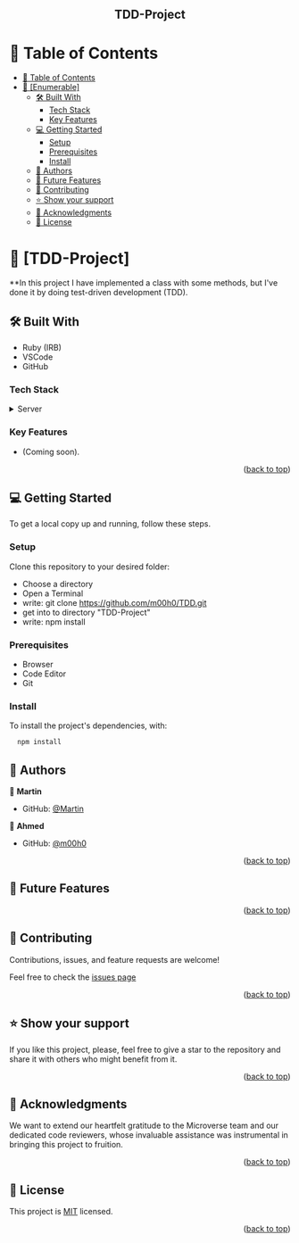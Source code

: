 <a name="readme-top"></a>
<div align="center">
  <h2><b>TDD-Project</b></h2>
</div>

# 📗 Table of Contents

- [📗 Table of Contents](#-table-of-contents)
- [📖 \[Enumerable\] ](#enumerable)
  - [🛠 Built With ](#-built-with-)
    - [Tech Stack ](#tech-stack-)
    - [Key Features ](#key-features-)
  - [💻 Getting Started ](#-getting-started-)
    - [Setup](#setup)
    - [Prerequisites](#prerequisites)
    - [Install](#install)
  - [👥 Authors ](#-authors-)
  - [🔭 Future Features ](#-future-features-)
  - [🤝 Contributing ](#-contributing-)
  - [⭐️ Show your support ](#️-show-your-support-)
  - [🙏 Acknowledgments ](#-acknowledgments-)
  - [📝 License ](#-license-)



# 📖 [TDD-Project] <a name="enumerable"></a>

**In this project I have implemented a class with some methods, but I've done it by doing test-driven development (TDD). 

## 🛠 Built With <a name="built-with"></a>

- Ruby (IRB)
- VSCode
- GitHub

### Tech Stack <a name="tech-stack"></a>

<details>
  <summary>Server</summary>
  <ul>
    <li><a href="https://guides.rubyonrails.org/getting_started.html">Ruby</a></li>
  </ul>
</details>


### Key Features <a name="key-features"></a>

- (Coming soon).

<p align="right">(<a href="#readme-top">back to top</a>)</p>


## 💻 Getting Started <a name="getting-started"></a>

To get a local copy up and running, follow these steps.

### Setup

Clone this repository to your desired folder:

- Choose a directory
- Open a Terminal
- write: git clone https://github.com/m00h0/TDD.git
- get into to directory "TDD-Project"
- write: npm install

### Prerequisites
- Browser
- Code Editor
- Git

### Install

To install the project's dependencies, with:

```sh
  npm install
```

## 👥 Authors <a name="authors"></a>

👤 **Martin**

- GitHub: [@Martin](https://github.com/martinkarugaba)

👤 **Ahmed**

- GitHub: [@m00h0](https://github.com/m00h0)  
<p align="right">(<a href="#readme-top">back to top</a>)</p>


## 🔭 Future Features <a name="future-features"></a>



<p align="right">(<a href="#readme-top">back to top</a>)</p>


## 🤝 Contributing <a name="contributing"></a>

Contributions, issues, and feature requests are welcome!

Feel free to check the [issues page](https://github.com/m00h0/TDD/issues)

<p align="right">(<a href="#readme-top">back to top</a>)</p>


## ⭐️ Show your support <a name="support"></a>

If you like this project, please, feel free to give a star to the repository and share it with others who might benefit from it.

<p align="right">(<a href="#readme-top">back to top</a>)</p>


## 🙏 Acknowledgments <a name="acknowledgements"></a>

We want to extend our heartfelt gratitude to the Microverse team and our dedicated code reviewers, whose invaluable assistance was instrumental in bringing this project to fruition.

<p align="right">(<a href="#readme-top">back to top</a>)</p>


## 📝 License <a name="license"></a>

This project is [MIT](./MIT.md) licensed.

<p align="right">(<a href="#readme-top">back to top</a>)</p>
